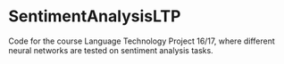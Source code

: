 # SentimentAnalysisLTP

Code for the course Language Technology Project 16/17, where different neural networks are tested on sentiment analysis tasks.

